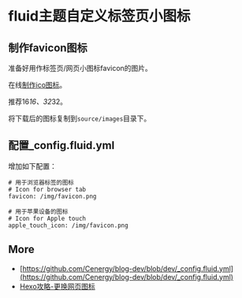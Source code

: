 # fluid主题自定义标签页小图标

## 制作favicon图标

准备好用作标签页/网页小图标favicon的图片。

在线[制作ico图标](https://www.bitbug.net/)。

推荐16*16、32*32。

将下载后的图标复制到`source/images`目录下。

## 配置_config.fluid.yml

增加如下配置：

```text
# 用于浏览器标签的图标
# Icon for browser tab
favicon: /img/favicon.png

# 用于苹果设备的图标
# Icon for Apple touch
apple_touch_icon: /img/favicon.png
```

## More

- [https://github.com/Cenergy/blog-dev/blob/dev/_config.fluid.yml](https://github.com/Cenergy/blog-dev/blob/dev/_config.fluid.yml)
- [Hexo攻略-更换网页图标](https://blog.csdn.net/qq_39181839/article/details/109477357)